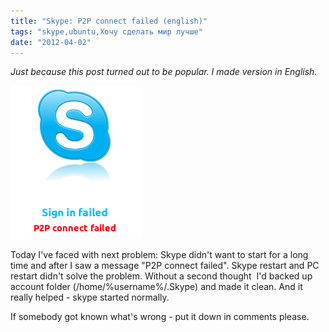 ```yaml
---
title: "Skype: P2P connect failed (english)"
tags: "skype,ubuntu,Хочу сделать мир лучше"
date: "2012-04-02"
---
```


_Just because this post turned out to be popular. I made version in English._

![](images/skype_fail.png "skype_fail")

Today I've faced with next problem: Skype didn't want to start for a long time and after I saw a message "P2P connect failed". Skype restart and PC restart didn't solve the problem. Without a second thought  I'd backed up account folder (/home/%username%/.Skype) and made it clean. And it really helped - skype started normally.

If somebody got known what's wrong - put it down in comments please.
